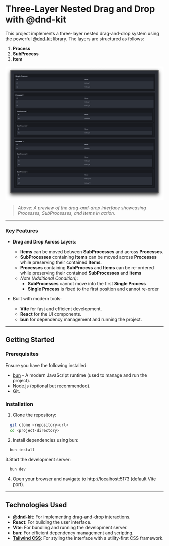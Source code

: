# Three-Layer Nested Drag and Drop with @dnd-kit

This project implements a three-layer nested drag-and-drop system using the powerful [@dnd-kit](https://dndkit.com/) library. The layers are structured as follows:

1. **Process**
2. **SubProcess**
3. **Item**

![Project Screenshot](screenshot.png)

> *Above: A preview of the drag-and-drop interface showcasing Processes, SubProcesses, and Items in action.*

---

### Key Features

- **Drag and Drop Across Layers**:
  - **Items** can be moved between **SubProcesses** and across **Processes**.
  - **SubProcesses** containing **Items** can be moved across **Processes** while preserving their contained **Items**.
  - **Processes** containing **SubProcess** and **Items** can be re-ordered while preserving their contained **SubProcesses** and **Items**
  - *Note (Additional Condition)*: 
    - **SubProcesses** cannot move into the first **Single Process**
    - **Single Process** is fixed to the first position and cannot re-order

- Built with modern tools:
  - **Vite** for fast and efficient development.
  - **React** for the UI components.
  - **bun** for dependency management and running the project.

---

## Getting Started

### Prerequisites

Ensure you have the following installed:

- [bun](https://bun.sh/) - A modern JavaScript runtime (used to manage and run the project).
- Node.js (optional but recommended).
- Git.

### Installation

1. Clone the repository:
```bash
  git clone <repository-url>
  cd <project-directory>
```

2. Install dependencies using bun:
```bash
  bun install
```

3.Start the development server:
```bash
  bun dev
```

4. Open your browser and navigate to http://localhost:5173 (default Vite port).

---
## Technologies Used

- **[@dnd-kit](https://dndkit.com/)**: For implementing drag-and-drop interactions.
- **React**: For building the user interface.
- **Vite**: For bundling and running the development server.
- **bun**: For efficient dependency management and scripting.
- **[Tailwind CSS](https://tailwindcss.com/)**: For styling the interface with a utility-first CSS framework.
